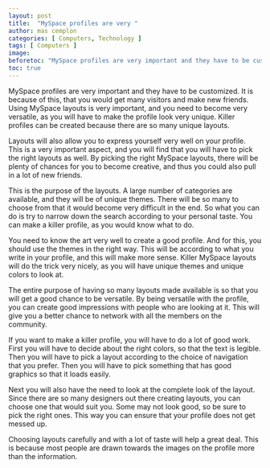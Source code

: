 ```yaml
---
layout: post
title:  "MySpace profiles are very "
author: mas cemplon
categories: [ Computers, Technology ]
tags: [ Computers ]
image: 
beforetoc: "MySpace profiles are very important and they have to be customized. It is because of this, that you would get many visitors and make new friends. Using MySpace layouts is very important, and you need to become very versatile, as you will have to make the profile look very unique. Killer profiles can be created because there are so many unique layouts.."
toc: true
---
```






MySpace profiles are very important and they have to be customized. It is because of this, that you would get many visitors and make new friends. Using MySpace layouts is very important, and you need to become very versatile, as you will have to make the profile look very unique. Killer profiles can be created because there are so many unique layouts.

Layouts will also allow you to express yourself very well on your profile. This is a very important aspect, and you will find that you will have to pick the right layouts as well. By picking the right MySpace layouts, there will be plenty of chances for you to become creative, and thus you could also pull in a lot of new friends.

This is the purpose of the layouts. A large number of categories are available, and they will be of unique themes. There will be so many to choose from that it would become very difficult in the end. So what you can do is try to narrow down the search according to your personal taste. You can make a killer profile, as you would know what to do. 

You need to know the art very well to create a good profile. And for this, you should use the themes in the right way. This will be according to what you write in your profile, and this will make more sense. Killer MySpace layouts will do the trick very nicely, as you will have unique themes and unique colors to look at.

The entire purpose of having so many layouts made available is so that you will get a good chance to be versatile. By being versatile with the profile, you can create good impressions with people who are looking at it. This will give you a better chance to network with all the members on the community. 

If you want to make a killer profile, you will have to do a lot of good work. First you will have to decide about the right colors, so that the text is legible. Then you will have to pick a layout according to the choice of navigation that you prefer. Then you will have to pick something that has good graphics so that it loads easily.

Next you will also have the need to look at the complete look of the layout. Since there are so many designers out there creating layouts, you can choose one that would suit you. Some may not look good, so be sure to pick the right ones. This way you can ensure that your profile does not get messed up.

Choosing layouts carefully and with a lot of taste will help a great deal. This is because most people are drawn towards the images on the profile more than the information.


